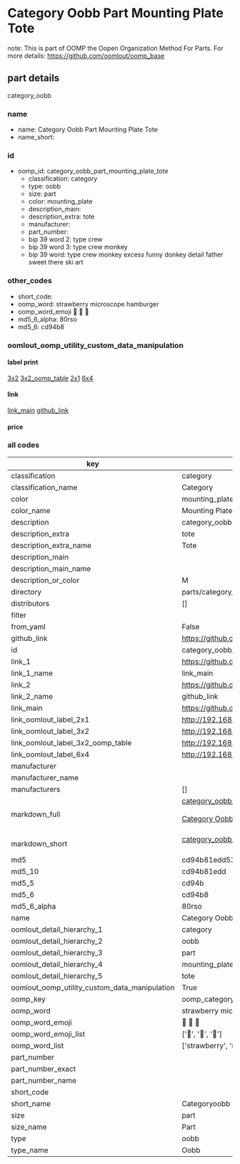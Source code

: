 # Category Oobb Part Mounting Plate Tote  

note: This is part of OOMP the Oopen Organization Method For Parts. For more details: https://github.com/oomlout/oomp_base

##  part details



category_oobb

### name
* name: Category Oobb Part Mounting Plate Tote
* name_short: 
### id
* oomp_id: category_oobb_part_mounting_plate_tote
  * classification: category
  * type: oobb
  * size: part
  * color: mounting_plate
  * description_main: 
  * description_extra: tote
  * manufacturer: 
  * part_number: 
  * bip 39 word 2: type crew
  * bip 39 word 3: type crew monkey
  * bip 39 word: type crew monkey excess funny donkey detail father sweet there ski art

### other_codes
* short_code: 
* oomp_word: strawberry microscope hamburger
* oomp_word_emoji :strawberry: :microscope: :hamburger:
* md5_6_alpha: 80rso
* md5_6: cd94b8






### oomlout_oomp_utility_custom_data_manipulation
#### label print
[3x2](http://192.168.1.245:1112/?label=oomp%2080rso)
[3x2_oomp_table](http://192.168.1.107:1112/?label=oomp%2080rso)
[2x1](http://192.168.1.242:1112/?label=oomp%2080rso)
[6x4](http://192.168.1.55:1112/?label=oomp%2080rso)    

#### link

[link_main](https://github.com/oomlout/oomlout_oomp_current_version_messy/tree/main/parts/category_oobb_part_mounting_plate_tote) [github_link](https://github.com/oomlout/oomlout_oomp_part_src/tree/main/parts/category_oobb_part_mounting_plate_tote)                             

#### price







### all codes 
| key | value |  
| --- | --- |  
| classification | category |  
| classification_name | Category |  
| color | mounting_plate |  
| color_name | Mounting Plate |  
| description | category_oobb |  
| description_extra | tote |  
| description_extra_name | Tote |  
| description_main |  |  
| description_main_name |  |  
| description_or_color | M  |  
| directory | parts/category_oobb_part_mounting_plate_tote |  
| distributors | [] |  
| filter |  |  
| from_yaml | False |  
| github_link | https://github.com/oomlout/oomlout_oomp_part_src/tree/main/parts/category_oobb_part_mounting_plate_tote |  
| id | category_oobb_part_mounting_plate_tote |  
| link_1 | https://github.com/oomlout/oomlout_oomp_current_version_messy/tree/main/parts/category_oobb_part_mounting_plate_tote |  
| link_1_name | link_main |  
| link_2 | https://github.com/oomlout/oomlout_oomp_part_src/tree/main/parts/category_oobb_part_mounting_plate_tote |  
| link_2_name | github_link |  
| link_main | https://github.com/oomlout/oomlout_oomp_current_version_messy/tree/main/parts/category_oobb_part_mounting_plate_tote |  
| link_oomlout_label_2x1 | http://192.168.1.242:1112/?label=oomp%2080rso |  
| link_oomlout_label_3x2 | http://192.168.1.245:1112/?label=oomp%2080rso |  
| link_oomlout_label_3x2_oomp_table | http://192.168.1.107:1112/?label=oomp%2080rso |  
| link_oomlout_label_6x4 | http://192.168.1.55:1112/?label=oomp%2080rso |  
| manufacturer |  |  
| manufacturer_name |  |  
| manufacturers | [] |  
| markdown_full | [category_oobb_part_mounting_plate_tote](https://github.com/oomlout/oomlout_oomp_current_version_messy/tree/main/parts/category_oobb_part_mounting_plate_tote)<br>[](https://github.com/oomlout/oomlout_oomp_current_version_messy/tree/main/parts/category_oobb_part_mounting_plate_tote)<br>[Category Oobb Part Mounting Plate Tote](https://github.com/oomlout/oomlout_oomp_current_version_messy/tree/main/parts/category_oobb_part_mounting_plate_tote)<br><br> |  
| markdown_short | [category_oobb_part_mounting_plate_tote](https://github.com/oomlout/oomlout_oomp_current_version_messy/tree/main/parts/category_oobb_part_mounting_plate_tote)<br><br> |  
| md5 | cd94b81edd53a78904af14e91e4cd75e |  
| md5_10 | cd94b81edd |  
| md5_5 | cd94b |  
| md5_6 | cd94b8 |  
| md5_6_alpha | 80rso |  
| name | Category Oobb Part Mounting Plate Tote |  
| oomlout_detail_hierarchy_1 | category |  
| oomlout_detail_hierarchy_2 | oobb |  
| oomlout_detail_hierarchy_3 | part |  
| oomlout_detail_hierarchy_4 | mounting_plate |  
| oomlout_detail_hierarchy_5 | tote |  
| oomlout_oomp_utility_custom_data_manipulation | True |  
| oomp_key | oomp_category_oobb_part_mounting_plate_tote |  
| oomp_word | strawberry microscope hamburger |  
| oomp_word_emoji | :strawberry: :microscope: :hamburger: |  
| oomp_word_emoji_list | [':strawberry:', ':microscope:', ':hamburger:'] |  
| oomp_word_list | ['strawberry', 'microscope', 'hamburger'] |  
| part_number |  |  
| part_number_exact |  |  
| part_number_name |  |  
| short_code |  |  
| short_name | Categoryoobb |  
| size | part |  
| size_name | Part |  
| type | oobb |  
| type_name | Oobb |  
